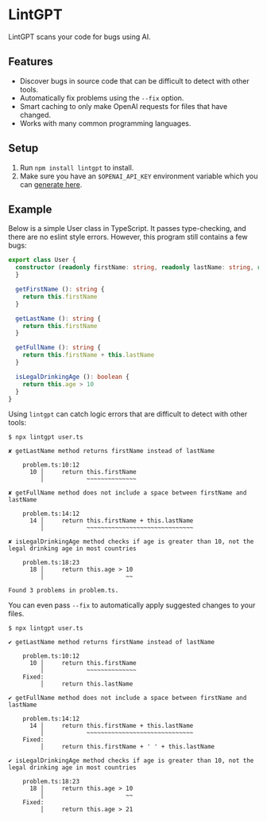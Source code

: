 # LintGPT

LintGPT scans your code for bugs using AI.

## Features

- Discover bugs in source code that can be difficult to detect with other tools.
- Automatically fix problems using the `--fix` option.
- Smart caching to only make OpenAI requests for files that have changed.
- Works with many common programming languages.

## Setup

1. Run `npm install lintgpt` to install.
2. Make sure you have an `$OPENAI_API_KEY` environment variable which you can [generate
here](https://beta.openai.com/account/api-keys).

## Example

Below is a simple User class in TypeScript. It passes type-checking, and there are no eslint style errors. However, this program still contains a few bugs:

```typescript
export class User {
  constructor (readonly firstName: string, readonly lastName: string, readonly age: number) {
  }

  getFirstName (): string {
    return this.firstName
  }

  getLastName (): string {
    return this.firstName
  }

  getFullName (): string {
    return this.firstName + this.lastName
  }

  isLegalDrinkingAge (): boolean {
    return this.age > 10
  }
}
```

Using `lintgpt` can catch logic errors that are difficult to detect with other tools:

```
$ npx lintgpt user.ts

✘ getLastName method returns firstName instead of lastName

    problem.ts:10:12
      10 │     return this.firstName
         │            ~~~~~~~~~~~~~~

✘ getFullName method does not include a space between firstName and lastName

    problem.ts:14:12
      14 │     return this.firstName + this.lastName
         │            ~~~~~~~~~~~~~~~~~~~~~~~~~~~~~~

✘ isLegalDrinkingAge method checks if age is greater than 10, not the legal drinking age in most countries

    problem.ts:18:23
      18 │     return this.age > 10
         │                       ~~

Found 3 problems in problem.ts.
```

You can even pass `--fix` to automatically apply suggested changes to your files.

```
$ npx lintgpt user.ts

✔ getLastName method returns firstName instead of lastName

    problem.ts:10:12
      10 │     return this.firstName
         │            ~~~~~~~~~~~~~~
    Fixed:
         │     return this.lastName

✔ getFullName method does not include a space between firstName and lastName

    problem.ts:14:12
      14 │     return this.firstName + this.lastName
         │            ~~~~~~~~~~~~~~~~~~~~~~~~~~~~~~
    Fixed:
         │     return this.firstName + ' ' + this.lastName

✔ isLegalDrinkingAge method checks if age is greater than 10, not the legal drinking age in most countries

    problem.ts:18:23
      18 │     return this.age > 10
         │                       ~~
    Fixed:
         │     return this.age > 21
```
